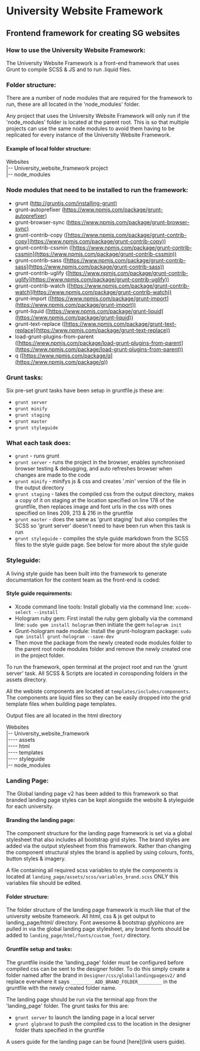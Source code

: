 # University Website Framework

## Frontend framework for creating SG websites

### How to use the University Website Framework:

The University Website Framework is a front-end framework that uses Grunt to compile SCSS & JS and to run .liquid files.

### Folder structure:

There are a number of node modules that are required for the framework to run, these are all located in the 'node_modules' folder.

Any project that uses the University Website Framework will only run if the 'node_modules' folder is located at the parent root. This is so that multiple projects can use the same node modules to avoid them having to be replicated for every instance of the University Website Framework.

#### Example of local folder structure:

Websites  
|-- University_website_framework project  
|-- node_modules

### Node modules that need to be installed to run the framework:

- grunt ([http://gruntjs.com/installing-grunt)](http://gruntjs.com/installing-grunt)
- grunt-autoprefixer ([https://www.npmjs.com/package/grunt-autoprefixer)](https://www.npmjs.com/package/grunt-autoprefixer)
- grunt-browser-sync ([https://www.npmjs.com/package/grunt-browser-sync)](https://www.npmjs.com/package/grunt-browser-sync)
- grunt-contrib-copy ([https://www.npmjs.com/package/grunt-contrib-copy](https://www.npmjs.com/package/grunt-contrib-copy))
- grunt-contrib-cssmin ([https://www.npmjs.com/package/grunt-contrib-cssmin](https://www.npmjs.com/package/grunt-contrib-cssmin))
- grunt-contrib-sass ([https://www.npmjs.com/package/grunt-contrib-sass](https://www.npmjs.com/package/grunt-contrib-sass))
- grunt-contrib-uglify ([https://www.npmjs.com/package/grunt-contrib-uglify](https://www.npmjs.com/package/grunt-contrib-uglify))
- grunt-contrib-watch ([https://www.npmjs.com/package/grunt-contrib-watch](https://www.npmjs.com/package/grunt-contrib-watch))
- grunt-import ([https://www.npmjs.com/package/grunt-import](https://www.npmjs.com/package/grunt-import))
- grunt-liquid ([https://www.npmjs.com/package/grunt-liquid](https://www.npmjs.com/package/grunt-liquid))
- grunt-text-replace ([https://www.npmjs.com/package/grunt-text-replace](https://www.npmjs.com/package/grunt-text-replace))
- load-grunt-plugins-from-parent ([https://www.npmjs.com/package/load-grunt-plugins-from-parent](https://www.npmjs.com/package/load-grunt-plugins-from-parent))
- q ([https://www.npmjs.com/package/q](https://www.npmjs.com/package/q))

### Grunt tasks:

Six pre-set grunt tasks have been setup in gruntfile.js these are:
- `grunt server`
- `grunt minify`
- `grunt staging`
- `grunt master`
- `grunt styleguide`

### What each task does:

- `grunt` - runs grunt  
- `grunt server` - runs the project in the browser, enables synchronised browser testing & debugging, and auto refreshes browser when changes are made to the code  
- `grunt minify` - minifys js & css and creates '.min' version of the file in the output directory  
- `grunt staging` - takes the compiled css from the output directory, makes a copy of it on staging at the location specified on line 178 of the gruntfile, then replaces image and font urls in the css with ones specified on lines 209, 213 & 216 in the gruntfile  
- `grunt master` - does the same as 'grunt staging' but also compiles the SCSS so 'grunt server' doesn't need to have been run when this task is run  
- `grunt styleguide` - compiles the style guide markdown from the SCSS files to the style guide page. See below for more about the style guide

### Styleguide:

A living style guide has been built into the framework to generate documentation for the content team as the front-end is coded:

#### Style guide requirements:

- Xcode command line tools: Install globally via the command line: `xcode-select --install`
- Hologram ruby gem: First install the ruby gem globally via the command line: `sudo gem install hologram` then initiate the gem `hologram init`
- Grunt-hologram nade module: Install the grunt-hologram package: `sudo npm install grunt-hologram --save-dev`
- Then move the package from the newly created node modules folder to the parent root node modules folder and remove the newly created one in the project folder.

To run the framework, open terminal at the project root and run the 'grunt server' task.
All SCSS & Scripts are located in corosponding folders in the assets directory.

All the webiste components are located at `templates/includes/components`. The components are liquid files so they can be easily dropped into the grid template files when building page templates.

Output files are all located in the html directory

Websites  
|-- University_website_framework  
|---- assets  
|---- html  
|---- templates  
|---- styleguide  
|-- node_modules

### Landing Page:

The Global landing page v2 has been added to this framework so that branded landing page styles can be kept alongside the website & styleguide for each university.

#### Branding the landing page:

The component structure for the landing page framework is set via a global stylesheet that also includes all bootstrap grid styles. The brand styles are added via the output stylesheet from this framework. Rather than changing the component structural styles the brand is applied by using colours, fonts, button styles & imagery.

A file containing all required scss variables to style the components is located at `landing_page/assets/scss/variables_brand.scss` ONLY this variables file should be edited.

#### Folder structure:

The folder structure of the landing page framework is much like that of the university website framework. All html, css & js get output to landing_page/html/ directory. Font awesome & bootstrap glyphicons are pulled in via the global landing page stylesheet, any brand fonts should be added to `landing_page/html/fonts/custom_font/` directory.

#### Gruntfile setup and tasks:

The gruntfile inside the 'landing_page' folder must be configured before compiled css can be sent to the designer folder. To do this simply create a folder named after the brand in `Designer/css/globallandingpagesv2/` and replace everwhere it says `_________ADD_BRAND_FOLDER_________` in the gruntfile with the newly created folder name. 

The landing page should be run via the terminal app from the 'landing_page' folder. The grunt tasks for this are:
- `grunt server` to launch the landing page in a local server
- `grunt glpbrand` to push the compiled css to the location in the designer folder thats specified in the gruntfile 

A users guide for the landing page can be found [here](link users guide).
